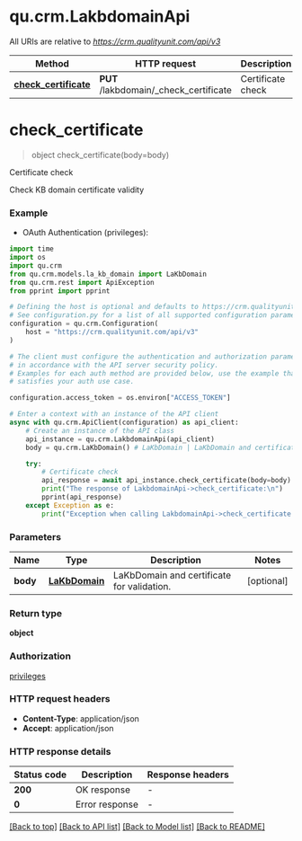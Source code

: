 # qu.crm.LakbdomainApi

All URIs are relative to *https://crm.qualityunit.com/api/v3*

Method | HTTP request | Description
------------- | ------------- | -------------
[**check_certificate**](LakbdomainApi.md#check_certificate) | **PUT** /lakbdomain/_check_certificate | Certificate check


# **check_certificate**
> object check_certificate(body=body)

Certificate check

Check KB domain certificate validity

### Example

* OAuth Authentication (privileges):
```python
import time
import os
import qu.crm
from qu.crm.models.la_kb_domain import LaKbDomain
from qu.crm.rest import ApiException
from pprint import pprint

# Defining the host is optional and defaults to https://crm.qualityunit.com/api/v3
# See configuration.py for a list of all supported configuration parameters.
configuration = qu.crm.Configuration(
    host = "https://crm.qualityunit.com/api/v3"
)

# The client must configure the authentication and authorization parameters
# in accordance with the API server security policy.
# Examples for each auth method are provided below, use the example that
# satisfies your auth use case.

configuration.access_token = os.environ["ACCESS_TOKEN"]

# Enter a context with an instance of the API client
async with qu.crm.ApiClient(configuration) as api_client:
    # Create an instance of the API class
    api_instance = qu.crm.LakbdomainApi(api_client)
    body = qu.crm.LaKbDomain() # LaKbDomain | LaKbDomain and certificate for validation. (optional)

    try:
        # Certificate check
        api_response = await api_instance.check_certificate(body=body)
        print("The response of LakbdomainApi->check_certificate:\n")
        pprint(api_response)
    except Exception as e:
        print("Exception when calling LakbdomainApi->check_certificate: %s\n" % e)
```


### Parameters

Name | Type | Description  | Notes
------------- | ------------- | ------------- | -------------
 **body** | [**LaKbDomain**](LaKbDomain.md)| LaKbDomain and certificate for validation. | [optional] 

### Return type

**object**

### Authorization

[privileges](../README.md#privileges)

### HTTP request headers

 - **Content-Type**: application/json
 - **Accept**: application/json

### HTTP response details
| Status code | Description | Response headers |
|-------------|-------------|------------------|
**200** | OK response |  -  |
**0** | Error response |  -  |

[[Back to top]](#) [[Back to API list]](../README.md#documentation-for-api-endpoints) [[Back to Model list]](../README.md#documentation-for-models) [[Back to README]](../README.md)


